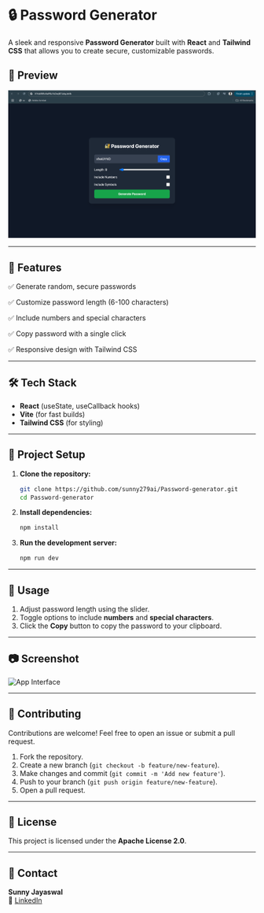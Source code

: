 # 🔒 Password Generator

A sleek and responsive **Password Generator** built with **React** and **Tailwind CSS** that allows you to create secure, customizable passwords.

## 📸 Preview

![App Interface](src/assets/password-generator.png)



---

## 🚀 Features

✅ Generate random, secure passwords

✅ Customize password length (6-100 characters)

✅ Include numbers and special characters

✅ Copy password with a single click

✅ Responsive design with Tailwind CSS

---

## 🛠️ Tech Stack

- **React** (useState, useCallback hooks)
- **Vite** (for fast builds)
- **Tailwind CSS** (for styling)

---

## 📂 Project Setup

1. **Clone the repository:**

   ```bash
   git clone https://github.com/sunny279ai/Password-generator.git
   cd Password-generator
   ```

2. **Install dependencies:**

   ```bash
   npm install
   ```

3. **Run the development server:**

   ```bash
   npm run dev
   ```

---

## 📌 Usage

1. Adjust password length using the slider.
2. Toggle options to include **numbers** and **special characters**.
3. Click the **Copy** button to copy the password to your clipboard.

---

## 📷 Screenshot

![App Interface](assets/password-generator.png)

---

## 🤝 Contributing

Contributions are welcome! Feel free to open an issue or submit a pull request.

1. Fork the repository.
2. Create a new branch (`git checkout -b feature/new-feature`).
3. Make changes and commit (`git commit -m 'Add new feature'`).
4. Push to your branch (`git push origin feature/new-feature`).
5. Open a pull request.

---

## 📜 License

This project is licensed under the **Apache License 2.0**.

---

## 📧 Contact

**Sunny Jayaswal**  
📩 [LinkedIn](https://www.linkedin.com/in/sunny-jayaswal-413358248)
